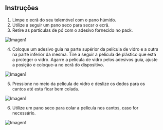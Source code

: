 ## Instruções

1.  Limpe o ecrã do seu telemóvel com o pano húmido.
2.  Utilize a seguir um pano seco para secar o ecrã.
3. Retire as partículas de pó com o adesivo fornecido no pack.

![Imagen1](http://static.energysistem.com/images/manuals/42689/5965eef1eecfd.jpg)

4. Coloque um adesivo guia na parte supérior da película de vidro e a outra na parte inferior da mesma. Tire a seguir a película de plástico que está a proteger o vidro. Agarre a película de vidro pelos adesivos guia, ajuste a posição e coloque-a no ecrã do dispositivo.

![Imagen1](http://static.energysistem.com/images/manuals/44362/599573bf63a54.jpg)

5. Pressione no meio da película de vidro e deslize os dedos para os cantos até esta ficar bem colada.

![Imagen1](http://static.energysistem.com/images/manuals/42689/5965ef00d03b6.jpg)

6. Utilize um pano seco para colar a película nos cantos, caso for necessário.

![Imagen1](http://static.energysistem.com/images/manuals/42689/5965ef0655283.jpg)
